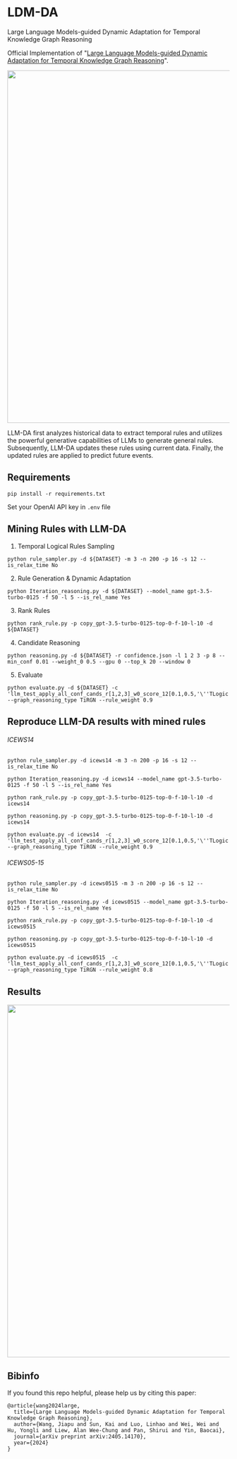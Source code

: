 
# LDM-DA
Large Language Models-guided Dynamic Adaptation for Temporal Knowledge Graph Reasoning

Official Implementation of "[Large Language Models-guided Dynamic Adaptation for Temporal Knowledge Graph Reasoning](https://arxiv.org/pdf/2405.14170)".

<img src="resources/model.png" width = "800" />

LLM-DA first analyzes historical data to extract temporal rules and utilizes the powerful generative capabilities of LLMs to generate general rules. Subsequently, LLM-DA updates these rules using current data. Finally, the updated rules are applied
to predict future events.

## Requirements
```
pip install -r requirements.txt
```
Set your OpenAI API key in `.env` file

## Mining Rules with LLM-DA
 
1.  Temporal Logical Rules Sampling
```
python rule_sampler.py -d ${DATASET} -m 3 -n 200 -p 16 -s 12 --is_relax_time No
```
2. Rule Generation & Dynamic Adaptation
```
python Iteration_reasoning.py -d ${DATASET} --model_name gpt-3.5-turbo-0125 -f 50 -l 5 --is_rel_name Yes 
```

3. Rank Rules
```
python rank_rule.py -p copy_gpt-3.5-turbo-0125-top-0-f-10-l-10 -d ${DATASET} 
```

4.  Candidate Reasoning
```
python reasoning.py -d ${DATASET} -r confidence.json -l 1 2 3 -p 8 --min_conf 0.01 --weight_0 0.5 --gpu 0 --top_k 20 --window 0
```
5. Evaluate
```
python evaluate.py -d ${DATASET} -c 'llm_test_apply_all_conf_cands_r[1,2,3]_w0_score_12[0.1,0.5,'\''TLogic'\'',0.0,0.01,0]_top_20_et_origin.json' --graph_reasoning_type TiRGN --rule_weight 0.9
```

## Reproduce LLM-DA results with mined rules
###### ICEWS14
```
python rule_sampler.py -d icews14 -m 3 -n 200 -p 16 -s 12 --is_relax_time No
```

```
python Iteration_reasoning.py -d icews14 --model_name gpt-3.5-turbo-0125 -f 50 -l 5 --is_rel_name Yes 
```

```
python rank_rule.py -p copy_gpt-3.5-turbo-0125-top-0-f-10-l-10 -d icews14
```

```
python reasoning.py -p copy_gpt-3.5-turbo-0125-top-0-f-10-l-10 -d icews14 
```

```
python evaluate.py -d icews14  -c 'llm_test_apply_all_conf_cands_r[1,2,3]_w0_score_12[0.1,0.5,'\''TLogic'\'',0.0,0.01,0]_top_20_et_origin.json' --graph_reasoning_type TiRGN --rule_weight 0.9
```

###### ICEWS05-15
```
python rule_sampler.py -d icews0515 -m 3 -n 200 -p 16 -s 12 --is_relax_time No
```

```
python Iteration_reasoning.py -d icews0515 --model_name gpt-3.5-turbo-0125 -f 50 -l 5 --is_rel_name Yes 
```

```
python rank_rule.py -p copy_gpt-3.5-turbo-0125-top-0-f-10-l-10 -d icews0515
```

```
python reasoning.py -p copy_gpt-3.5-turbo-0125-top-0-f-10-l-10 -d icews0515 
```

```
python evaluate.py -d icews0515  -c 'llm_test_apply_all_conf_cands_r[1,2,3]_w0_score_12[0.1,0.5,'\''TLogic'\'',0.0,0.01,0]_top_20_et_origin.json' --graph_reasoning_type TiRGN --rule_weight 0.8
```

## Results
<img src="resources/results.png" width = "800" />

## Bibinfo
If you found this repo helpful, please help us by citing this paper:
```
@article{wang2024large,
  title={Large Language Models-guided Dynamic Adaptation for Temporal Knowledge Graph Reasoning},
  author={Wang, Jiapu and Sun, Kai and Luo, Linhao and Wei, Wei and Hu, Yongli and Liew, Alan Wee-Chung and Pan, Shirui and Yin, Baocai},
  journal={arXiv preprint arXiv:2405.14170},
  year={2024}
}
```

